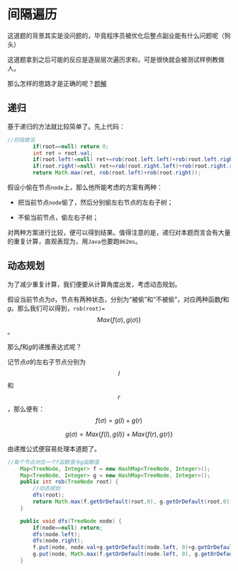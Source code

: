 # 间隔遍历

这道题的背景其实是没问题的，毕竟程序员被优化后整点副业能有什么问题呢（狗头）

这道题拿到之后可能的反应是逐层层次遍历求和，可是很快就会被测试样例教做人。

那么怎样的思路才是正确的呢？[题解](https://leetcode-cn.com/problems/house-robber-iii/solution/da-jia-jie-she-iii-by-leetcode-solution/)

## 递归

基于递归的方法就比较简单了。先上代码：

```java
//初级做法
		if(root==null) return 0;
		int ret = root.val;
		if(root.left!=null) ret+=rob(root.left.left)+rob(root.left.right);
		if(root.right!=null) ret+=rob(root.right.left)+rob(root.right.right);
		return Math.max(ret, rob(root.left)+rob(root.right));
```

假设小偷在节点`node`上，那么他所能考虑的方案有两种：

- 把当前节点`node`偷了，然后分别偷左右节点的左右子树；

- 不偷当前节点，偷左右子树；

对两种方案进行比较，便可以得到结果。值得注意的是，递归对本题而言会有大量的重复计算，直观表现为，用`Java`也要跑`862ms`。

## 动态规划

为了减少重复计算，我们便要从计算角度出发，考虑动态规划。

假设当前节点为$\sigma$，节点有两种状态，分别为“被偷”和“不被偷”，对应两种函数$f$和$g$。那么我们可以得到，`rob(root)=`$$Max\{f(\sigma),g(\sigma)\}$$。

那么$f$和$g$的递推表达式呢？

记节点$\sigma$的左右子节点分别为$$l$$和$$r$$，那么便有：
$$
f(\sigma) = g(l)+g(r)
$$

$$
g(\sigma)=Max\{f(l),g(l)\}+Max\{f(r),g(r)\}
$$

由递推公式便容易处理本道题了。

```java
//每个节点对应一个f函数值与g函数值
	Map<TreeNode, Integer> f = new HashMap<TreeNode, Integer>();
	Map<TreeNode, Integer> g = new HashMap<TreeNode, Integer>();
	public int rob(TreeNode root) {
		//动态规划
		dfs(root);
		return Math.max(f.getOrDefault(root,0), g.getOrDefault(root,0));
    }

	public void dfs(TreeNode node) {
		if(node==null) return;
		dfs(node.left);
		dfs(node.right);
		f.put(node, node.val+g.getOrDefault(node.left, 0)+g.getOrDefault(node.right, 0));
		g.put(node, Math.max(f.getOrDefault(node.left, 0), g.getOrDefault(node.left, 0))+Math.max(f.getOrDefault(node.right, 0), g.getOrDefault(node.right, 0)));
	}
```



